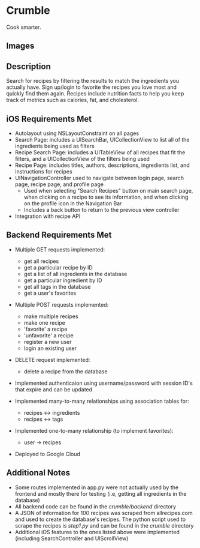 # Crumble
Cook smarter.

## Images

## Description
Search for recipes by filtering the results to match the ingredients you actually have. Sign up/login to favorite the recipes you love most and quickly find them again. Recipes include nutrition facts to help you keep track of metrics such as calories, fat, and cholesterol.

## iOS Requirements Met
- Autolayout using NSLayoutConstraint on all pages
- Search Page: includes a UISearchBar, UICollectionView to list all of the ingredients being used as filters
- Recipe Search Page: includes a UITableView of all recipes that fit the filters, and a UICollectionView of the filters being used
- Recipe Page: includes titles, authors, descriptions, ingredients list, and instructions for recipes
- UINavigationController used to navigate between login page, search page, recipe page, and profile page
  - Used when selecting "Search Recipes" button on main search page, when clicking on a recipe to see its information, and when clicking on the profile icon in the Navigation Bar
  - Includes a back button to return to the previous view controller
- Integration with recipe API

## Backend Requirements Met
- Multiple GET requests implemented:
  - get all recipes
  - get a particular recipe by ID
  - get a list of all ingredients in the database
  - get a particular ingredient by ID
  - get all tags in the database
  - get a user's favorites
  
- Multiple POST requests implemented:
  - make multiple recipes
  - make one recipe
  - 'favorite' a recipe
  - 'unfavorite' a recipe
  - register a new user
  - login an existing user
 
- DELETE request implemented:
  - delete a recipe from the database
  
- Implemented authenticaion using username/password with session ID's that expire and can be updated
- Implemented many-to-many relationships using association tables for:
  - recipes <-> ingredients
  - recipes <-> tags
  
- Implemented one-to-many relationship (to implement favorites):
  - user -> recipes

- Deployed to Google Cloud

## Additional Notes
- Some routes implemented in app.py were not actually used by the frontend and mostly there for testing (i.e, getting all ingredients in the database)
- All backend code can be found in the _crumble/backend_ directory
- A JSON of information for 100 recipes was scraped from allrecipes.com and used to create the database's recipes. The python script used to scrape the recipes is _step1.py_ and can be found in the _crumble_ directory
- Additional iOS features to the ones listed above were implemented (including SearchController and UIScrollView)
